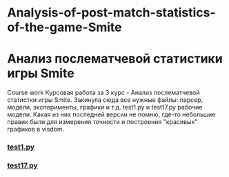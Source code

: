 # Analysis-of-post-match-statistics-of-the-game-Smite
# Анализ послематчевой статистики игры Smite
Course work
Курсовая работа за 3 курс - Анализ послематчевой статистки игры Smite. 
Закинула сюда все нужные файлы: парсер, модели, эксперименты, графики и т.д.
test1.py и test17.py рабочие модели. Какая из них последней версии не помню, где-то небольшие правик были для измерения точности и построения "красивых" графиков в visdom.

### [test1.py](https://github.com/Ufipoo/Analysis-of-post-match-statistics-of-the-game-Smite/blob/master/test1.py)
### [test17.py](https://github.com/Ufipoo/Analysis-of-post-match-statistics-of-the-game-Smite/blob/master/test17.py)
